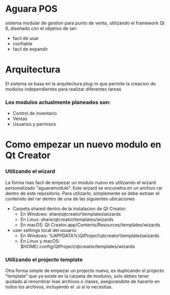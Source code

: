 # Aguara POS
 sistema modular de gestion para punto de venta, utilizando el framework Qt 6, diseñado con el objetivo de ser:
 
 * facil de usar
 * confiable
 * facil de expandir

# Arquitectura
El sistema se basa en la arquitectura plug-in que permite la creacion de modulos independientes para realizar diferentes tareas
### Los modulos actualmente planeados son:
* Control de inventario
* Ventas
* Usuarios y permisos

# Como empezar un nuevo modulo en Qt Creator
### Utilizando el wizard
La forma mas facil de empezar un modulo nuevo es utilizando el wizard personalizado "aguaramodule". Este wizard se encunetra en un archivo rar dentro de este repositorio.
Para utilizarlo, simplemente se debe extraer el contenido del rar dentro de una de las siguientes ubicaciones
* Carpeta shared dentro de la instalacion de Qt Creator:
  * En Windows: share\qtcreator\templates\wizards
  * En Linux: share/qtcreator/templates/wizards
  * En macOS: Qt Creator.app/Contents/Resources/templates/wizards
* user settings local del usuario:
  * En Windows: %APPDATA%\QtProject\qtcreator\templates\wizards
  * En Linux y macOS: $HOME/.config/QtProject/qtcreator/templates/wizards

### Utilizando el projecto template
Otra forma simple de empezar un projecto nuevo, es duplicando el projecto "template" que ya existe en la carpeta de modulos, solo debes tener quidado al renombrar loas archivos o clases, asegurandote de hacerlo en todos los archivos, incluyendo el .ui si lo necesitas.
